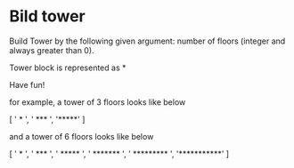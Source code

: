 # Bild tower

Build Tower by the following given argument:
number of floors (integer and always greater than 0).

Tower block is represented as *

Have fun!

for example, a tower of 3 floors looks like below

[
  '  *  ',
  ' *** ',
  '*****'
]

and a tower of 6 floors looks like below

[
    '     *     ',
    '    ***    ',
    '   *****   ',
    '  *******  ',
    ' ********* ',
    '***********'
]
